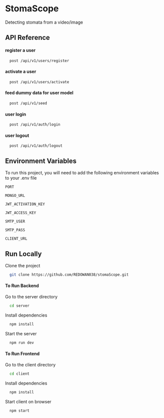 
# StomaScope

Detecting stomata from a video/image

## API Reference

#### register a user

```http
  post /api/v1/users/register
```

#### activate a user

```http
  post /api/v1/users/activate
```

#### feed dummy data for user model

```http
  post /api/v1/seed
```

#### user login

```http
  post /api/v1/auth/login
```

#### user logout

```http
  post /api/v1/auth/logout
```
## Environment Variables

To run this project, you will need to add the following environment variables to your .env file

`PORT`

`MONGO_URL`

`JWT_ACTIVATION_KEY`

`JWT_ACCESS_KEY`

`SMTP_USER`

`SMTP_PASS`

`CLIENT_URL`



## Run Locally

Clone the project

```bash
  git clone https://github.com/REDOWAN038/stomaScope.git
```

#### To Run Backend
Go to the server directory

```bash
  cd server
```

Install dependencies

```bash
  npm install
```

Start the server

```bash
  npm run dev
```

#### To Run Frontend
Go to the client directory

```bash
  cd client
```

Install dependencies

```bash
  npm install
```

Start client on browser

```bash
  npm start
```

